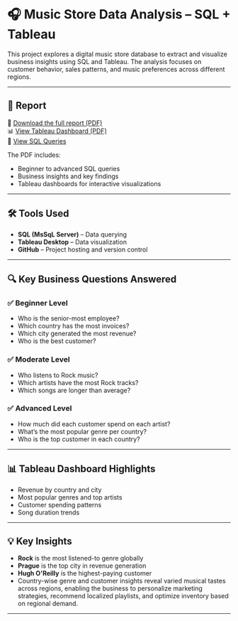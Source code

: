 # 🎧 Music Store Data Analysis – SQL + Tableau

This project explores a digital music store database to extract and visualize business insights using SQL and Tableau. The analysis focuses on customer behavior, sales patterns, and music preferences across different regions.

---

## 📄 Report

📄 [Download the full report (PDF)](docs/music_report.pdf)  
📊 [View Tableau Dashboard (PDF)](docs/final_dashboard.pdf)  
💾 [View SQL Queries](sql/music_store_analysis.sql)

The PDF includes:
- Beginner to advanced SQL queries
- Business insights and key findings
- Tableau dashboards for interactive visualizations

---

## 🛠 Tools Used

- **SQL (MsSqL Server)** – Data querying
- **Tableau Desktop** – Data visualization
- **GitHub** – Project hosting and version control

---

## 🔍 Key Business Questions Answered

### ✅ Beginner Level
- Who is the senior-most employee?
- Which country has the most invoices?
- Which city generated the most revenue?
- Who is the best customer?

### ✅ Moderate Level
- Who listens to Rock music?
- Which artists have the most Rock tracks?
- Which songs are longer than average?

### ✅ Advanced Level
- How much did each customer spend on each artist?
- What’s the most popular genre per country?
- Who is the top customer in each country?

---

## 📊 Tableau Dashboard Highlights

- Revenue by country and city
- Most popular genres and top artists
- Customer spending patterns
- Song duration trends

---

## 💡 Key Insights

- **Rock** is the most listened-to genre globally
- **Prague** is the top city in revenue generation
- **Hugh O'Reilly** is the highest-paying customer
- Country-wise genre and customer insights reveal varied musical tastes across regions, enabling the business to personalize marketing strategies, recommend          localized playlists, and optimize inventory based on regional demand.

---



